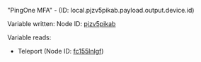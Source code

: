 "PingOne MFA" - (ID: local.pjzv5pikab.payload.output.device.id)

Variable written:
Node ID: [pjzv5pikab](../nodes/pjzv5pikab.md)

Variable reads:
* Teleport (Node ID: [fc155lnlgf](../nodes/fc155lnlgf.md))
